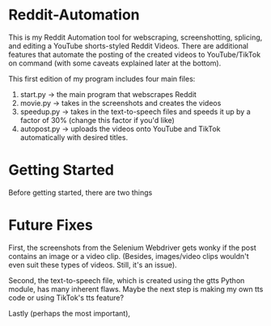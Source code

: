 # Reddit-Automation

This is my Reddit Automation tool for webscraping, screenshotting, splicing, and editing a YouTube shorts-styled Reddit Videos. 
There are additional features that automate the posting of the created videos to YouTube/TikTok on command (with some caveats explained later at the bottom). 

This first edition of my program includes four main files: 
1. start.py -> the main program that webscrapes Reddit 
2. movie.py -> takes in the screenshots and creates the videos
3. speedup.py -> takes in the text-to-speech files and speeds it up by a factor of 30% (change this factor if you'd like) 
4. autopost.py -> uploads the videos onto YouTube and TikTok automatically with desired titles. 

# Getting Started 
Before getting started, there are two things 

# Future Fixes
First, the screenshots from the Selenium Webdriver gets wonky if the post contains an image or a video clip. (Besides, images/video clips wouldn't even suit
these types of videos. Still, it's an issue). 

Second, the text-to-speech file, which is created using the gtts Python module, has many inherent flaws. Maybe the next step is making my own tts code or 
using TikTok's tts feature? 

Lastly (perhaps the most important), 
